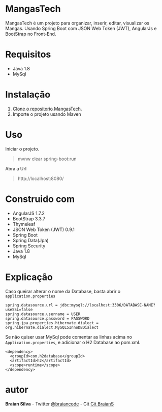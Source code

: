 # MangasTech

MangasTech é um projeto para organizar, inserir, editar, visualizar os Mangas. Usando Spring Boot com JSON Web Token (JWT), AngularJs e BootStrap no Front-End.

# Requisitos
* Java 1.8
* MySql

# Instalação

1. [Clone o repositorio MangasTech](https://github.com/BraianS/MangasTech.git).
1. Importe o projeto usando Maven

# Uso

 Iniciar o projeto.
> mvnw clear spring-boot:run

 Abra a Url
> http://localhost:8080/

# Construido com

* AngularJS 1.7.2
* BootStrap 3.3.7
* Thymeleaf
* JSON Web Token (JWT) 0.9.1
* Spring Boot
* Spring Data(Jpa)
* Spring Security
* Java 1.8
* MySql

# Explicação

Caso queirar alterar o nome da Database, basta abrir o `application.properties`

```
spring.datasource.url = jdbc:mysql://localhost:3306/DATABASE-NAME?useSSL=false
spring.datasource.username = USER
spring.datasource.password = PASSWORD
spring.jpa.properties.hibernate.dialect = org.hibernate.dialect.MySQL5InnoDBDialect
```

Se não quiser usar MySql pode comentar as linhas acima no `Application.properties`, e adicionar o H2 Database ao pom.xml.

```
<dependency>
  <groupId>com.h2database</groupId>
  <artifactId>h2</artifactId>
  <scope>runtime</scope>
</dependency>
```

# autor

**Braian Silva** - Twitter [@braiancode](https://twitter.com/braiancode) - Git [Git BraianS](https://github.com/BraianS)